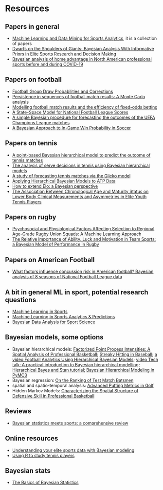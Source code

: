 # Resources

## Papers in general
- [Machine Learning and Data Mining for Sports Analytics](https://link.springer.com/book/10.1007/978-3-030-17274-9), it is a collection of papers
- [Dwarfs on the Shoulders of Giants: Bayesian Analysis With Informative Priors in Elite Sports Research and Decision Making](https://www.frontiersin.org/articles/10.3389/fspor.2022.793603/full)
- [Bayesian analysis of home advantage in North American professional sports before and during COVID-19](https://www.nature.com/articles/s41598-021-93533-w)
 
 
 
## Papers on football
- [Football Group Draw Probabilities and Corrections](https://arxiv.org/abs/2205.06578)
- [Persistence in sequences of football match results: A Monte Carlo analysis](https://www.sciencedirect.com/science/article/abs/pii/S0377221702006811)
- [Modelling football match results and the efficiency of fixed-odds betting](https://www.stat.berkeley.edu/~aldous/157/Papers/goddard.pdf)
- [A State-Space Model for National Football League Scores](https://www.jstor.org/stable/2669599)
- [A simple Bayesian procedure for forecasting the outcomes of the UEFA Champions League matches](https://arxiv.org/ftp/arxiv/papers/1501/1501.05831.pdf)
- [A Bayesian Approach to In-Game Win Probability in Soccer](https://dl.acm.org/doi/abs/10.1145/3447548.3467194?casa_token=ST0B_-86gWAAAAAA:KG7kSPv0HW4OsMaFc7KlADxcnYkqADRb8LCn1OARMY9657N1l-Wrw0DyFchCuWu0CBFZEk6dHN5p)

## Papers on tennis
- [A point-based Bayesian hierarchical model to predict the outcome of tennis matches](https://www.degruyter.com/document/doi/10.1515/jqas-2018-0008/html?casa_token=dvyp1t--mwoAAAAA:Huf-X0Wlzv1lI_3vVp-vRI_SbvoFXLWfhaFGuxHcqUgYaEv5pp9DuyO0Ff0I2-1_P-RzyYOpuw)
- [The analysis of serve decisions in tennis using Bayesian hierarchical models](https://link.springer.com/article/10.1007/s10479-021-04481-7)
- [A study of forecasting tennis matches via the Glicko model](https://journals.plos.org/plosone/article?id=10.1371/journal.pone.0266838)
- [Applying Hierarchical Bayesian Models to ATP Data](https://www.stat.cmu.edu/cmsac/conference/2021/assets/pdf/HoraceShew.pdf)
- [How to extend Elo: a Bayesian perspective](https://www.degruyter.com/document/doi/10.1515/jqas-2020-0066/html?casa_token=nqKAc0N03CUAAAAA:muZb14klBEzY9paXCkYXLuQw822TVmvJazYoyJvvMEVXtB32ag1BniYjkklBLUKE3gN8NuHXkg)
- [The Association Between Chronological Age and Maturity Status on Lower Body Clinical Measurements and Asymmetries in Elite Youth Tennis Players](https://journals.sagepub.com/doi/full/10.1177/19417381221083319?casa_token=fbmzovvUPLIAAAAA%3Atn-TgD8auFXQ3ibxTTYcYvltrr-RqPBiDWl_dY_aqDGtRyQYXexQ9g4mwedVr8rHSfnm2-fOdNJA)

## Papers on rugby
- [Psychosocial and Physiological Factors Affecting Selection to Regional Age-Grade Rugby Union Squads: A Machine Learning Approach](https://www.mdpi.com/2075-4663/10/3/35?utm_campaign=releaseissue_sportsutm_medium=emailutm_source=releaseissueutm_term=titlelink7)
- [The Relative Importance of Ability, Luck and Motivation in Team Sports: a Bayesian Model of Performance in Rugby](https://arxiv.org/abs/2110.00001)

## Papers on American Football
- [What factors influence concussion risk in American football? Bayesian analysis of 8 seasons of National Football League data](https://www.medrxiv.org/content/10.1101/2022.01.29.22270096v1)

## A bit in general ML in sport, potential research questions
- [Machine Learning in Sports](https://drops.dagstuhl.de/opus/volltexte/2022/15917/pdf/dagrep_v011_i009_p045_21411.pdf)
- [Machine Learning in Sports Analytics & Predictions](https://intellectdata.com/machine-learning-in-sports-analytics-predictions/)
- [Bayesian Data Analysis for Sport Science](https://sportrxiv.org/index.php/server/preprint/view/116/version/128)


## Bayesian models, some options

- Bayesian hierarchical models: [Factorized Point Process Intensities: A Spatial Analysis of Professional Basketball](https://arxiv.org/abs/1401.0942); [Streaky Hitting in Baseball](https://www.stat.berkeley.edu/~aldous/157/Papers/albert_streaky.pdf); [a video Football Analytics Using Hierarchical Bayesian Models](https://www.youtube.com/watch?v=PPQ7RykrYK8); [video Tech talk: A practical introduction to Bayesian hierarchical modelling](https://www.youtube.com/watch?v=38yOWMMCeMk); [Hierarchical Bayes and Stan tutorial](https://medium.com/@nikhil_garg/hierarchical-bayes-and-stan-tutorial-example-7df7d4d5193); [Bayesian Hierarchical Modeling in PyMC3](https://towardsdatascience.com/bayesian-hierarchical-modeling-in-pymc3-d113c97f5149)
- Bayesian regression: [On the Ranking of Test Match Batsmen](https://arxiv.org/abs/1806.05496)
- spatial and spatio-temporal analysis: [Advanced Putting Metrics in Golf](https://www.sfu.ca/~tswartz/papers/putting.pdf)
- Hidden Markov Models: [Characterizing the Spatial Structure of Defensive Skill in Professional Basketball](https://arxiv.org/pdf/1405.0231.pdf)

## Reviews
- [Bayesian statistics meets sports: a comprehensive review](https://www.degruyter.com/document/doi/10.1515/jqas-2018-0106/html?lang=en#j_jqas-2018-0106_ref_126_w2aab3b7d330b1b6b1ab2b2d126Aa)

## Online resources
- [Understanding your elite sports data with Bayesian modeling](https://www.linkedin.com/pulse/understanding-your-elite-sports-data-bayesian-ric-porteous/)
- [Using R to study tennis players](https://www.msperlin.com/blog/post/2017-02-13-r-and-tennis-players/)

## Bayesian stats
- [The Basics of Bayesian Statistics](https://github.com/jbrea/MLCourse)
